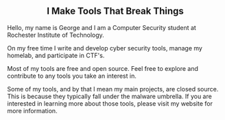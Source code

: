 <H2 align="center">I Make Tools That Break Things</h2>
Hello, my name is George and I am a Computer Security student at Rochester Institute of Technology.


 On my free time I write and develop cyber security tools, manage my homelab, and participate in CTF's. 
 
 Most of my tools are free and open source. Feel free to explore and contribute to any tools you take an interest in.  


Some of my tools, and by that I mean my main projects, are closed source. This is because they typically fall under the malware umbrella. If you are interested in learning more about those tools, please visit my website for more information.
